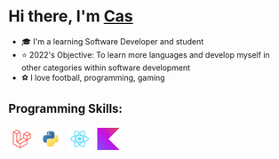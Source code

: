 <!--
**cas026/cas026** is a ✨ _special_ ✨ repository because its `README.md` (this file) appears on your GitHub profile.
-->


<h1 align="left">Hi there, I'm <a href="https://github.com/cas026" target="_blank" rel="noopener noreferrer">Cas</a></h2>

- 🎓 I'm a learning Software Developer and student
- ⭐ 2022's Objective: To learn more languages and develop myself in other categories within software development
- ⚽ I love football, programming, gaming

## Programming Skills:
<p align="left">
  <img src="https://raw.githubusercontent.com/github/explore/80688e429a7d4ef2fca1e82350fe8e3517d3494d/topics/laravel/laravel.png" alt="Laravel" height="40" style="vertical-align:top; margin:4px">
<img src="https://raw.githubusercontent.com/github/explore/80688e429a7d4ef2fca1e82350fe8e3517d3494d/topics/python/python.png" alt="Python" height="40" style="vertical-align:top; margin:4px">
  <img src="https://raw.githubusercontent.com/github/explore/80688e429a7d4ef2fca1e82350fe8e3517d3494d/topics/react/react.png" alt="React" height="40" style="vertical-align:top; margin:4px">
<img src="https://raw.githubusercontent.com/github/explore/80688e429a7d4ef2fca1e82350fe8e3517d3494d/topics/kotlin/kotlin.png" alt="Kotlin" height="40" style="vertical-align:top; margin:4px">
</p>
